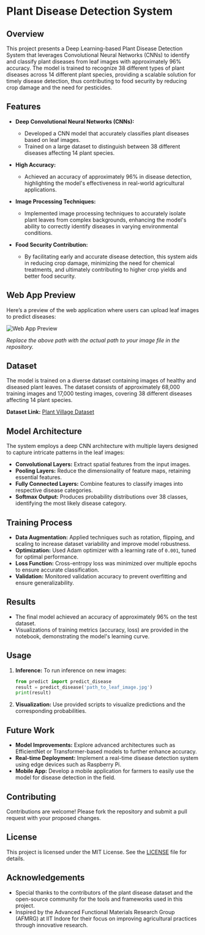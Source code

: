 # Plant Disease Detection System

## Overview
This project presents a Deep Learning-based Plant Disease Detection System that leverages Convolutional Neural Networks (CNNs) to identify and classify plant diseases from leaf images with approximately 96% accuracy. The model is trained to recognize 38 different types of plant diseases across 14 different plant species, providing a scalable solution for timely disease detection, thus contributing to food security by reducing crop damage and the need for pesticides.

## Features
- **Deep Convolutional Neural Networks (CNNs):**
  - Developed a CNN model that accurately classifies plant diseases based on leaf images.
  - Trained on a large dataset to distinguish between 38 different diseases affecting 14 plant species.
  
- **High Accuracy:**
  - Achieved an accuracy of approximately 96% in disease detection, highlighting the model's effectiveness in real-world agricultural applications.
  
- **Image Processing Techniques:**
  - Implemented image processing techniques to accurately isolate plant leaves from complex backgrounds, enhancing the model's ability to correctly identify diseases in varying environmental conditions.
  
- **Food Security Contribution:**
  - By facilitating early and accurate disease detection, this system aids in reducing crop damage, minimizing the need for chemical treatments, and ultimately contributing to higher crop yields and better food security.

## Web App Preview
Here’s a preview of the web application where users can upload leaf images to predict diseases:

![Web App Preview](path_to_your_image_here.png)

*Replace the above path with the actual path to your image file in the repository.*

## Dataset
The model is trained on a diverse dataset containing images of healthy and diseased plant leaves. The dataset consists of approximately 68,000 training images and 17,000 testing images, covering 38 different diseases affecting 14 plant species.

**Dataset Link:** [Plant Village Dataset](https://www.kaggle.com/datasets/emmarex/plantdisease)

## Model Architecture
The system employs a deep CNN architecture with multiple layers designed to capture intricate patterns in the leaf images:
- **Convolutional Layers:** Extract spatial features from the input images.
- **Pooling Layers:** Reduce the dimensionality of feature maps, retaining essential features.
- **Fully Connected Layers:** Combine features to classify images into respective disease categories.
- **Softmax Output:** Produces probability distributions over 38 classes, identifying the most likely disease category.

## Training Process
- **Data Augmentation:** Applied techniques such as rotation, flipping, and scaling to increase dataset variability and improve model robustness.
- **Optimization:** Used Adam optimizer with a learning rate of `0.001`, tuned for optimal performance.
- **Loss Function:** Cross-entropy loss was minimized over multiple epochs to ensure accurate classification.
- **Validation:** Monitored validation accuracy to prevent overfitting and ensure generalizability.

## Results
- The final model achieved an accuracy of approximately 96% on the test dataset.
- Visualizations of training metrics (accuracy, loss) are provided in the notebook, demonstrating the model's learning curve.

## Usage
1. **Inference:** To run inference on new images:
    ```python
    from predict import predict_disease
    result = predict_disease('path_to_leaf_image.jpg')
    print(result)
    ```
2. **Visualization:** Use provided scripts to visualize predictions and the corresponding probabilities.

## Future Work
- **Model Improvements:** Explore advanced architectures such as EfficientNet or Transformer-based models to further enhance accuracy.
- **Real-time Deployment:** Implement a real-time disease detection system using edge devices such as Raspberry Pi.
- **Mobile App:** Develop a mobile application for farmers to easily use the model for disease detection in the field.

## Contributing
Contributions are welcome! Please fork the repository and submit a pull request with your proposed changes.

## License
This project is licensed under the MIT License. See the [LICENSE](LICENSE) file for details.

## Acknowledgements
- Special thanks to the contributors of the plant disease dataset and the open-source community for the tools and frameworks used in this project.
- Inspired by the Advanced Functional Materials Research Group (AFMRG) at IIT Indore for their focus on improving agricultural practices through innovative research.
